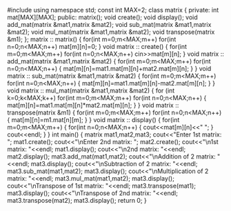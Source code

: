 #include<iostream>
using namespace std;
const int MAX=2;
class matrix
{
  private:
    int mat[MAX][MAX];
  public: matrix();
  void create(); void display();
  void add_mat(matrix &mat1,matrix &mat2); void sub_mat(matrix &mat1,matrix &mat2); void mul_mat(matrix &mat1,matrix &mat2);
  void transpose(matrix &m1);
};
matrix :: matrix()
{
  for(int m=0;m<MAX;m++)
    for(int n=0;n<MAX;n++)
        mat[m][n]=0;
}
void matrix :: create()
{
   for(int m=0;m<MAX;m++)
    for(int n=0;n<MAX;n++)
      cin>>mat[m][n];
}
void matrix :: add_mat(matrix &mat1,matrix &mat2)
{
  for(int m=0;m<MAX;m++)
    for(int n=0;n<MAX;n++)
        {
           mat[m][n]=mat1.mat[m][n]+mat2.mat[m][n];
        }
}
void matrix :: sub_mat(matrix &mat1,matrix &mat2)
{
  for(int m=0;m<MAX;m++)
    for(int n=0;n<MAX;n++)
        {
           mat[m][n]=mat1.mat[m][n]-mat2.mat[m][n];
        }
}
void matrix :: mul_mat(matrix &mat1,matrix &mat2)
{
  for (int k=0;k<MAX;k++)
    for(int m=0;m<MAX;m++)
      for(int n=0;n<MAX;n++)
        {
           mat[m][n]=mat1.mat[m][n]*mat2.mat[m][n];
        }
}
void matrix :: transpose(matrix &m1)
{
    for(int m=0;m<MAX;m++)
      for(int n=0;n<MAX;n++)
      {
          mat[m][n]=m1.mat[n][m];
      }
}
void matrix :: display()
{
   for(int m=0;m<MAX;m++)
   {
      for(int n=0;n<MAX;n++)
       {
           cout<<mat[m][n]<<" ";
       }
       cout<<endl;
   }
}
int main()
{
  matrix mat1,mat2,mat3;
  cout<<"Enter 1st matrix: "; mat1.create();
  cout<<"\nEnter 2nd matrix: "; mat2.create();
  cout<<"\n1st matrix: "<<endl; mat1.display();
  cout<<"\n2nd matrix: "<<endl; mat2.display(); mat3.add_mat(mat1,mat2);
  cout<<"\nAddition of 2 matrix: "<<endl; mat3.display();
  cout<<"\nSubtraction of 2 matrix: "<<endl; mat3.sub_mat(mat1,mat2); mat3.display();
  cout<<"\nMultiplication of 2 matrix: "<<endl; mat3.mul_mat(mat1,mat2); mat3.display();
  cout<<"\nTranspose of 1st matrix: "<<endl; mat3.transpose(mat1); mat3.display();
  cout<<"\nTranspose of 2nd matrix: "<<endl; mat3.transpose(mat2); mat3.display();
  return 0;
}
